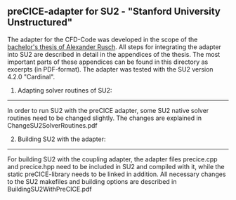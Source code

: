 
preCICE-adapter for SU2 - "Stanford University Unstructured"
----------------------------------------------------
The adapter for the CFD-Code was developed in the scope of the [bachelor's thesis of Alexander Rusch](https://www5.in.tum.de/pub/Rusch2016_BA.pdf).
All steps for integrating the adapter into SU2 are described in detail in the appendices of the thesis.
The most important parts of these appendices can be found in this directory as excerpts (in PDF-format).
The adapter was tested with the SU2 version 4.2.0 "Cardinal".

1. Adapting solver routines of SU2:
-----------------------------------
In order to run SU2 with the preCICE adapter, some SU2 native solver routines need to be changed slightly.
The changes are explained in ChangeSU2SolverRoutines.pdf

2. Building SU2 with the adapter:
---------------------------------
For building SU2 with the coupling adapter, the adapter files precice.cpp and precice.hpp need to be included in SU2 and compiled with it, while the static preCICE-library needs to be linked in addition.
All necessary changes to the SU2 makefiles and building options are described in BuildingSU2WithPreCICE.pdf
